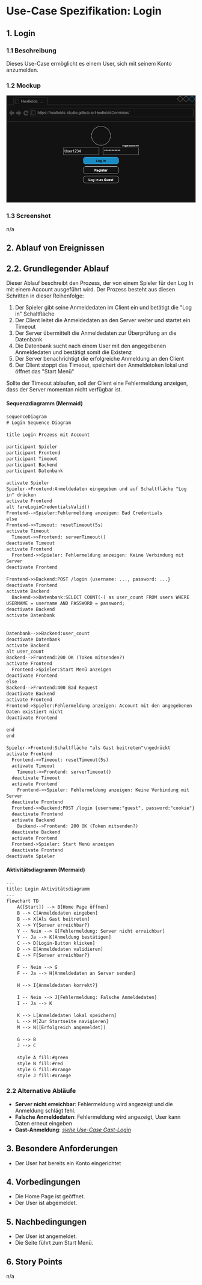 # Use-Case Spezifikation: Login

## 1. Login

### 1.1 Beschreibung

Dieses Use-Case ermöglicht es einem User, sich mit seinem Konto anzumelden.

### 1.2 Mockup

![login_mockup](./login_mockup.drawio.png "login_mockup")

### 1.3 Screenshot

n/a

## 2. Ablauf von Ereignissen

## 2.2. Grundlegender Ablauf

Dieser Ablauf beschreibt den Prozess, der von einem Spieler für den Log In mit einem Account ausgeführt wird. Der Prozess besteht aus diesen Schritten in dieser Reihenfolge:

1. Der Spieler gibt seine Anmeldedaten im Client ein und betätigt die "Log in" Schaltfläche
2. Der Client leitet die Anmeldedaten an den Server weiter und startet ein Timeout
3. Der Server übermittelt die Anmeldedaten zur Überprüfung an die Datenbank
4. Die Datenbank sucht nach einem User mit den angegebenen Anmeldedaten und bestätigt somit die Existenz
5. Der Server benachrichtigt die erfolgreiche Anmeldung an den Client
6. Der Client stoppt das Timeout, speichert den Anmeldetoken lokal und öffnet das "Start Menü"

Sollte der Timeout ablaufen, soll der Client eine Fehlermeldung anzeigen, dass der Server momentan nicht verfügbar ist.

#### Sequenzdiagramm (Mermaid)

```mermaid
sequenceDiagram
# Login Sequence Diagram

title Login Prozess mit Account

participant Spieler
participant Frontend
participant Timeout
participant Backend
participant Datenbank

activate Spieler
Spieler->Frontend:Anmeldedaten eingegeben und auf Schaltfläche "Log in" drücken
activate Frontend
alt !areLoginCredentialsValid()
Frontend-->Spieler:Fehlermeldung anzeigen: Bad Credentials
else 
Frontend->>Timeout: resetTimeout(5s)
activate Timeout
  Timeout->>Frontend: serverTimeout()
deactivate Timeout
activate Frontend
  Frontend->>Spieler: Fehlermeldung anzeigen: Keine Verbindung mit Server
deactivate Frontend

Frontend->>Backend:POST /login {username: ..., password: ...}
deactivate Frontend
activate Backend
  Backend->>Datenbank:SELECT COUNT(-) as user_count FROM users WHERE USERNAME = username AND PASSWORD = password;
deactivate Backend
activate Datenbank


Datenbank-->>Backend:user_count
deactivate Datenbank
activate Backend
alt user_count
Backend-->Frontend:200 OK (Token mitsenden?)
activate Frontend
  Frontend->Spieler:Start Menü anzeigen
deactivate Frontend
else
Backend-->Frontend:400 Bad Request
deactivate Backend
activate Frontend
Frontend->Spieler:Fehlermeldung anzeigen: Account mit den angegebenen Daten existiert nicht
deactivate Frontend

end
end

Spieler->Frontend:Schaltfläche "als Gast beitreten"\ngedrückt
activate Frontend
  Frontend->>Timeout: resetTimeout(5s)
  activate Timeout
    Timeout->>Frontend: serverTimeout()
  deactivate Timeout
  activate Frontend
    Frontend->>Spieler: Fehlermeldung anzeigen: Keine Verbindung mit Server
  deactivate Frontend
  Frontend->>Backend:POST /login {username:"guest", password:"cookie"}
  deactivate Frontend
  activate Backend
    Backend-->Frontend: 200 OK (Token mitsenden?)
  deactivate Backend
  activate Frontend
  Frontend->Spieler: Start Menü anzeigen
  deactivate Frontend
deactivate Spieler
```

#### Aktivitätsdiagramm (Mermaid)

```mermaid
---
title: Login Aktivitätsdiagramm
---
flowchart TD
    A([Start]) --> B[Home Page öffnen]
    B --> C[Anmeldedaten eingeben]
    B --> X[Als Gast beitreten]
    X --> Y{Server erreichbar?}
    Y -- Nein --> G[Fehlermeldung: Server nicht erreichbar]
    Y -- Ja --> K[Anmeldung bestätigen]
    C --> D[Login-Button klicken]
    D --> E[Anmeldedaten validieren]
    E --> F{Server erreichbar?}
    
    F -- Nein --> G
    F -- Ja --> H[Anmeldedaten an Server senden]
    
    H --> I{Anmeldedaten korrekt?}
    
    I -- Nein --> J[Fehlermeldung: Falsche Anmeldedaten]
    I -- Ja --> K
    
    K --> L[Anmeldedaten lokal speichern]
    L --> M[Zur Startseite navigieren]
    M --> N([Erfolgreich angemeldet])
    
    G --> B
    J --> C
    
    style A fill:#green
    style N fill:#red
    style G fill:#orange
    style J fill:#orange
```

### 2.2 Alternative Abläufe

- **Server nicht erreichbar**: Fehlermeldung wird angezeigt und die Anmeldung schlägt fehl.
- **Falsche Anmeldedaten**: Fehlermeldung wird angezeigt, User kann Daten erneut eingeben
- **Gast-Anmeldung**: *[siehe Use-Case Gast-Login](../gast_login/gast_login.md)*

## 3. Besondere Anforderungen

- Der User hat bereits ein Konto eingerichtet

## 4. Vorbedingungen

- Die Home Page ist geöffnet.
- Der User ist abgemeldet.

## 5. Nachbedingungen

- Der User ist angemeldet.
- Die Seite führt zum Start Menü.

## 6. Story Points

n/a
